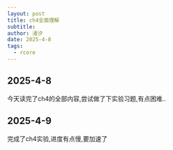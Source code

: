 ```yaml
---
layout: post
title: ch4全面理解
subtitle: 
author: 渚汐
date: 2025-4-8
tags:
  - rcore
---
```


## 2025-4-8

今天读完了ch4的全部内容,尝试做了下实验习题,有点困难..

## 2025-4-9

完成了ch4实验,进度有点慢,要加速了
